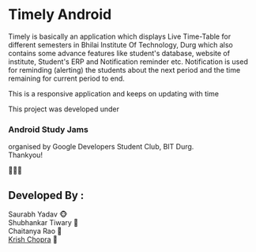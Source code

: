 # Timely Android



Timely is basically an application which displays Live Time-Table for different semesters in Bhilai Institute Of Technology, Durg which also contains some advance features like student's database, website of institute, Student's ERP and Notification reminder etc.
Notification is used for reminding (alerting) the students about the next period and the time remaining for current period to end.


This is a responsive application and keeps on updating with time

This project was developed under
### Android Study Jams
organised by Google Developers Student Club, BIT Durg. <br>
Thankyou!

🙈🙉🙊
## Developed By : <br>
Saurabh Yadav 🐵<br>
Shubhankar Tiwary 🐙<br>
Chaitanya Rao 🐴<br>
[Krish Chopra](https://twitter.com/krishchopra22) 🦁<br>

